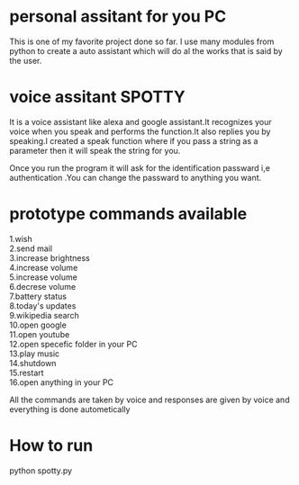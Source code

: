 # personal assitant for you PC
This is one of my favorite project done so far. I use many modules from python to create a auto assistant which will do al the works that is said by the user.


# voice assitant SPOTTY
It is a voice assistant like alexa and google assistant.It recognizes your voice when you speak and performs the function.It also replies you by speaking.I created a speak function where if you pass a string as a parameter then it will speak the string for you.

Once you run the program it will ask for the identification passward i,e authentication .You can change the passward to anything you want.


# prototype commands available

1.wish<br/>
2.send mail<br/>
3.increase brightness<br/>
4.increase volume<br/>
5.increase volume<br/>
6.decrese volume<br/>
7.battery status<br/>
8.today's updates<br/>
9.wikipedia search<br/>
10.open google<br/>
11.open youtube<br/>
12.open specefic folder in your PC<br/>
13.play music<br/>
14.shutdown<br/>
15.restart<br/>
16.open anything in your PC<br/>

All the commands are taken by voice and responses are given by voice and everything is done autometically

 # How to run
 
 python spotty.py
 
 
